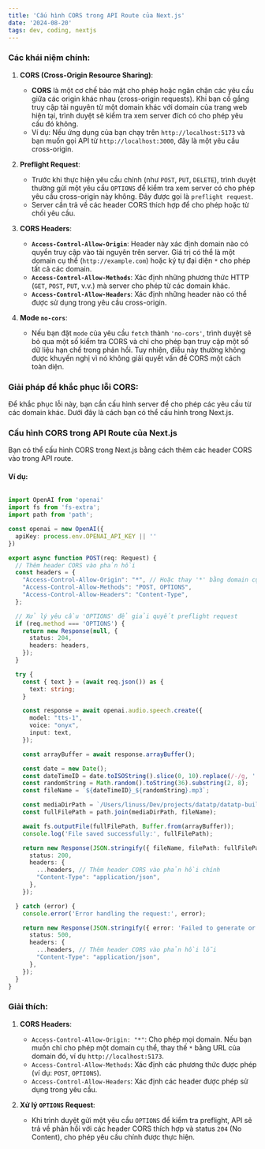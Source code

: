 ```yaml
---
title: 'Cấu hình CORS trong API Route của Next.js'
date: '2024-08-20'
tags: dev, coding, nextjs
---
```


### Các khái niệm chính:

1. **CORS (Cross-Origin Resource Sharing)**:
   - **CORS** là một cơ chế bảo mật cho phép hoặc ngăn chặn các yêu cầu giữa các origin khác nhau (cross-origin requests). Khi bạn cố gắng truy cập tài nguyên từ một domain khác với domain của trang web hiện tại, trình duyệt sẽ kiểm tra xem server đích có cho phép yêu cầu đó không.
   - Ví dụ: Nếu ứng dụng của bạn chạy trên `http://localhost:5173` và bạn muốn gọi API từ `http://localhost:3000`, đây là một yêu cầu cross-origin.

2. **Preflight Request**:
   - Trước khi thực hiện yêu cầu chính (như `POST`, `PUT`, `DELETE`), trình duyệt thường gửi một yêu cầu `OPTIONS` để kiểm tra xem server có cho phép yêu cầu cross-origin này không. Đây được gọi là `preflight request`.
   - Server cần trả về các header CORS thích hợp để cho phép hoặc từ chối yêu cầu.

3. **CORS Headers**:
   - **`Access-Control-Allow-Origin`**: Header này xác định domain nào có quyền truy cập vào tài nguyên trên server. Giá trị có thể là một domain cụ thể (`http://example.com`) hoặc ký tự đại diện `*` cho phép tất cả các domain.
   - **`Access-Control-Allow-Methods`**: Xác định những phương thức HTTP (`GET`, `POST`, `PUT`, v.v.) mà server cho phép từ các domain khác.
   - **`Access-Control-Allow-Headers`**: Xác định những header nào có thể được sử dụng trong yêu cầu cross-origin.

4. **Mode `no-cors`**:
   - Nếu bạn đặt `mode` của yêu cầu `fetch` thành `'no-cors'`, trình duyệt sẽ bỏ qua một số kiểm tra CORS và chỉ cho phép bạn truy cập một số dữ liệu hạn chế trong phản hồi. Tuy nhiên, điều này thường không được khuyến nghị vì nó không giải quyết vấn đề CORS một cách toàn diện.

### Giải pháp để khắc phục lỗi CORS:

Để khắc phục lỗi này, bạn cần cấu hình server để cho phép các yêu cầu từ các domain khác. Dưới đây là cách bạn có thể cấu hình trong Next.js.

### Cấu hình CORS trong API Route của Next.js

Bạn có thể cấu hình CORS trong Next.js bằng cách thêm các header CORS vào trong API route.

#### Ví dụ:

```typescript

import OpenAI from 'openai'
import fs from 'fs-extra';
import path from 'path';

const openai = new OpenAI({
  apiKey: process.env.OPENAI_API_KEY || ''
})

export async function POST(req: Request) {
  // Thêm header CORS vào phản hồi
  const headers = {
    "Access-Control-Allow-Origin": "*", // Hoặc thay '*' bằng domain cụ thể như 'http://localhost:5173'
    "Access-Control-Allow-Methods": "POST, OPTIONS",
    "Access-Control-Allow-Headers": "Content-Type",
  };

  // Xử lý yêu cầu 'OPTIONS' để giải quyết preflight request
  if (req.method === 'OPTIONS') {
    return new Response(null, {
      status: 204,
      headers: headers,
    });
  }

  try {
    const { text } = (await req.json()) as {
      text: string;
    }

    const response = await openai.audio.speech.create({
      model: "tts-1",
      voice: "onyx",
      input: text,
    });

    const arrayBuffer = await response.arrayBuffer();

    const date = new Date();
    const dateTimeID = date.toISOString().slice(0, 10).replace(/-/g, '');
    const randomString = Math.random().toString(36).substring(2, 8);
    const fileName = `${dateTimeID}_${randomString}.mp3`;

    const mediaDirPath = `/Users/linuss/Dev/projects/datatp/datatp-build/webui/phoenix/vocab`;
    const fullFilePath = path.join(mediaDirPath, fileName);

    await fs.outputFile(fullFilePath, Buffer.from(arrayBuffer));
    console.log('File saved successfully:', fullFilePath);

    return new Response(JSON.stringify({ fileName, filePath: fullFilePath }), {
      status: 200,
      headers: {
        ...headers, // Thêm header CORS vào phản hồi chính
        "Content-Type": "application/json",
      },
    });

  } catch (error) {
    console.error('Error handling the request:', error);

    return new Response(JSON.stringify({ error: 'Failed to generate or save audio' }), {
      status: 500,
      headers: {
        ...headers, // Thêm header CORS vào phản hồi lỗi
        "Content-Type": "application/json",
      },
    });
  }
}

```

### Giải thích:

1. **CORS Headers**:
   - `Access-Control-Allow-Origin: "*"`: Cho phép mọi domain. Nếu bạn muốn chỉ cho phép một domain cụ thể, thay thế `*` bằng URL của domain đó, ví dụ `http://localhost:5173`.
   - `Access-Control-Allow-Methods`: Xác định các phương thức được phép (ví dụ: `POST`, `OPTIONS`).
   - `Access-Control-Allow-Headers`: Xác định các header được phép sử dụng trong yêu cầu.

2. **Xử lý `OPTIONS` Request**:
   - Khi trình duyệt gửi một yêu cầu `OPTIONS` để kiểm tra preflight, API sẽ trả về phản hồi với các header CORS thích hợp và status `204` (No Content), cho phép yêu cầu chính được thực hiện.
